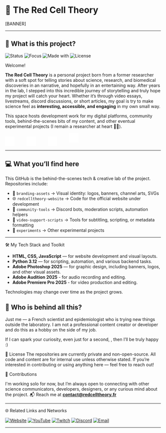 # 🧬 The Red Cell Theory

[BANNER]

---

## 🧬 What is this project?

![Status](https://img.shields.io/badge/status-in_progress-yellow)
![Focus](https://img.shields.io/badge/focus-science_storytelling-blueviolet)
![Made with](https://img.shields.io/badge/made_with-curiosity_&_passion-ff69b4)
![License](https://img.shields.io/badge/license-Proprietary-lightgrey)

Welcome!

**The Red Cell Theory** is a personal project born from a former researcher with a soft spot for telling stories about science, research, and biomedical discoveries in an narrative, and hopefully in an entertaining way. After years in the lab, I stepped into this incredible journey of storytelling and truly hope my project will catch your heart. Whether it’s through video essays, livestreams, discord discussions, or short articles, my goal is try to make science feel as **interesting, accessible, and engaging** in my own small way. 

This space hosts development work for my digital platforms, community tools, behind-the-scenes bits of my content, and other eventual experimental projects (I remain a researcher at heart 🧪✨).

<p align="left">
<a href="https://www.youtube.com/@redcelltheory" target="_blank"  rel="noopener noreferrer" style="margin-right: 20px; text-decoration: none; border-bottom: none;">
  <img src="https://raw.githubusercontent.com/redcelltheory/branding-assets/refs/heads/main/popular-logos/youtube.svg" alt="YouTube" style="height: 30px; margin-right: 15px; vertical-align: middle;"/>
</a>
<a href="https://twitch.tv/theredcelltheory" target="_blank"  rel="noopener noreferrer" style="margin-right: 20px; text-decoration: none; border-bottom: none;">
  <img src="https://raw.githubusercontent.com/redcelltheory/branding-assets/refs/heads/main/popular-logos/twitch.svg" alt="Twitch" style="height: 30px; margin-right: 15px; vertical-align: middle;"/>
</a>
<a href="" target="_blank"  rel="noopener noreferrer" style="margin-right: 20px; text-decoration: none; border-bottom: none;">
  <img src="https://raw.githubusercontent.com/redcelltheory/branding-assets/refs/heads/main/popular-logos/discord.svg" alt="Discord" style="height: 30px; margin-right: 15px; vertical-align: middle;"/>
</a>
<a href="https://github.com/redcelltheory" target="_blank"  rel="noopener noreferrer" style="text-decoration: none; border-bottom: none;">
  <img src="https://raw.githubusercontent.com/redcelltheory/branding-assets/refs/heads/main/popular-logos/github.svg" alt="GitHub" style="height: 30px;" vertical-align: middle;/>
</a>
</p>

---

## 💻 What you’ll find here

This GitHub is the behind-the-scenes tech & creative lab of the project. Repositories include:

- 🎨 `branding-assets` → Visual identity: logos, banners, channel arts, SVGs
- 🌐 `redcelltheory-website` → Code for the official website under development
- 🤖 `community-tools` → Discord bots, moderation scripts, automation helpers
- 🎥 `video-support-scripts` → Tools for subtitling, scripting, or metadata formatting
- 🧪 `experiments` → Other experimental projects

---

🛠️ My Tech Stack and Toolkit

- **HTML, CSS, JavaScript** — for website development and visual layouts.
- **Python 3.12** — for scripting, automation, and various backend tasks.
- **Adobe Photoshop 2025** — for graphic design, including banners, logos, and other visual assets.
- **Adobe Audition 2025** - for audio recording and editing.
- **Adobe Premiere Pro 2025** - for video production and editing.

Technologies may change over time as the project grows.


## 🧠 Who is behind all this?

Just me — a French scientist and epidemiologist who is trying new things outside the laboratory.
I am not a professional content creator or developer and do this as a hobby on the side of my job.

If I can spark your curiosity, even just for a second, , then I’ll be truly happy :)

📜 License
The repositories are currently private and non-open-source. All code and content are for internal use unless otherwise stated. If you’re interested in contributing or using anything here — feel free to reach out!

🤝 Contributions

I'm working solo for now, but I’m always open to connecting with other science communicators, developers, designers, or any curious mind about the project.
📬 Reach me at **contact@redcelltheory.fr**

---

🌐 Related Links and Networks

[![Website](https://img.shields.io/badge/Website-blue?style=for-the-badge&logo=firefoxbrowser&logoColor=white)](https://www.redcelltheory.fr)
[![YouTube](https://img.shields.io/badge/YouTube-%23FF0000.svg?style=for-the-badge&logo=YouTube&logoColor=white)](https://www.youtube.com/@redcelltheory)
[![Twitch](https://img.shields.io/badge/Twitch-%239146FF.svg?style=for-the-badge&logo=Twitch&logoColor=white)](https://twitch.tv/theredcelltheory)
[![Discord](https://img.shields.io/badge/Discord-%235865F2.svg?style=for-the-badge&logo=discord&logoColor=white)](https://discord.gg/yourserver)
[![Email](https://img.shields.io/badge/Email-grey?style=for-the-badge&logo=gmail&logoColor=white)](mailto:contact@redcelltheory.fr)

---
